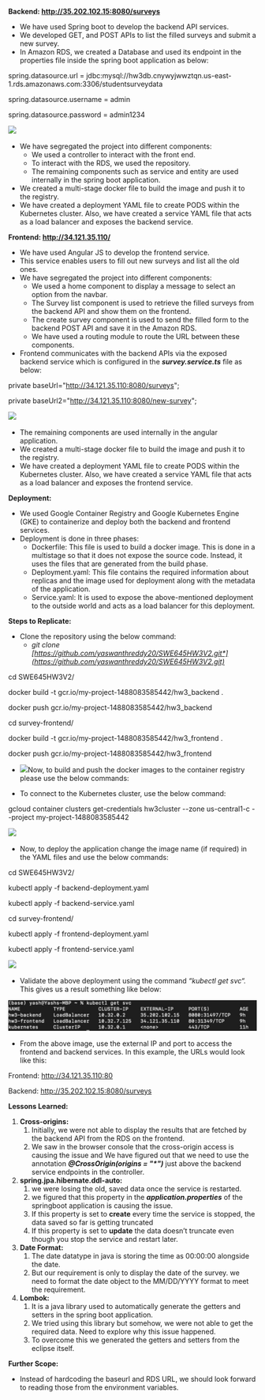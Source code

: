 
**Backend: <http://35.202.102.15:8080/surveys>**

- We have used Spring boot to develop the backend API services.
- We developed GET, and POST APIs to list the filled surveys and submit a new survey.
- In Amazon RDS, we created a Database and used its endpoint in the properties file inside the spring boot application as below:

spring.datasource.url = jdbc:mysql://hw3db.cnywyjwwztqn.us-east-1.rds.amazonaws.com:3306/studentsurveydata

spring.datasource.username = admin

spring.datasource.password = admin1234

![](Aspose.Words.cd5b4e64-da50-41e1-a8a5-ac3317a9f552.001.png)




- We have segregated the project into different components:
  - We used a controller to interact with the front end. 
  - To interact with the RDS, we used the repository.
  - The remaining components such as service and entity are used internally in the spring boot application.
- We created a multi-stage docker file to build the image and push it to the registry.
- We have created a deployment YAML file to create PODS within the Kubernetes cluster. Also, we have created a service YAML file that acts as a load balancer and exposes the backend service.

**Frontend: <http://34.121.35.110/>**

- We have used Angular JS to develop the frontend service.
- This service enables users to fill out new surveys and list all the old ones.
- We have segregated the project into different components:
  - We used a home component to display a message to select an option from the navbar.
  - The Survey list component is used to retrieve the filled surveys from the backend API and show them on the frontend.
  - The create survey component is used to send the filled form to the backend POST API and save it in the Amazon RDS.
  - We have used a routing module to route the URL between these components.
- Frontend communicates with the backend APIs via the exposed backend service which is configured in the ***survey.service.ts*** file as below:

private baseUrl="http://34.121.35.110:8080/surveys";  

private baseUrl2="http://34.121.35.110:8080/new-survey";

![](Aspose.Words.cd5b4e64-da50-41e1-a8a5-ac3317a9f552.002.png)


- The remaining components are used internally in the angular application.
- We created a multi-stage docker file to build the image and push it to the registry.
- We have created a deployment YAML file to create PODS within the Kubernetes cluster. Also, we have created a service YAML file that acts as a load balancer and exposes the frontend service.

**Deployment:**

- We used Google Container Registry and Google Kubernetes Engine (GKE) to containerize and deploy both the backend and frontend services.
- Deployment is done in three phases:
  - Dockerfile: This file is used to build a docker image. This is done in a multistage so that it does not expose the source code. Instead, it uses the files that are generated from the build phase.
  - Deployment.yaml: This file contains the required information about replicas and the image used for deployment along with the metadata of the application. 
  - Service.yaml: It is used to expose the above-mentioned deployment to the outside world and acts as a load balancer for this deployment.

**Steps to Replicate:**

- Clone the repository using the below command:
  - *git clone [https://github.com/yaswanthreddy20/SWE645HW3V2.git*](https://github.com/yaswanthreddy20/SWE645HW3V2.git)*

cd SWE645HW3V2/

docker build -t gcr.io/my-project-1488083585442/hw3\_backend .

docker push gcr.io/my-project-1488083585442/hw3\_backend

cd survey-frontend/

docker build -t gcr.io/my-project-1488083585442/hw3\_frontend .

docker push gcr.io/my-project-1488083585442/hw3\_frontend

- ![](Aspose.Words.cd5b4e64-da50-41e1-a8a5-ac3317a9f552.003.png)Now, to build and push the docker images to the container registry please use the below commands:





- To connect to the Kubernetes cluster, use the below command:

gcloud container clusters get-credentials hw3cluster --zone us-central1-c --project my-project-1488083585442

![](Aspose.Words.cd5b4e64-da50-41e1-a8a5-ac3317a9f552.004.png)


- Now, to deploy the application change the image name (if required) in the YAML files and use the below commands:

cd SWE645HW3V2/

kubectl apply -f backend-deployment.yaml

kubectl apply -f backend-service.yaml

cd survey-frontend/

kubectl apply -f frontend-deployment.yaml

kubectl apply -f frontend-service.yaml


![](Aspose.Words.cd5b4e64-da50-41e1-a8a5-ac3317a9f552.005.png)






- Validate the above deployment using the command *“kubectl get svc“.* This gives us a result something like below:

![](Aspose.Words.cd5b4e64-da50-41e1-a8a5-ac3317a9f552.006.jpeg)

- From the above image, use the external IP and port to access the frontend and backend services. In this example, the URLs would look like this:

Frontend: <http://34.121.35.110:80>

Backend: <http://35.202.102.15:8080/surveys>

**Lessons Learned:**

1. **Cross-origins:**
   1. Initially, we were not able to display the results that are fetched by the backend API from the RDS on the frontend.
   1. We saw in the browser console that the cross-origin access is causing the issue and We have figured out that we need to use the annotation ***@CrossOrigin(origins = "\*")*** just above the backend service endpoints in the controller.
1. **spring.jpa.hibernate.ddl-auto:**
   1. we were losing the old, saved data once the service is restarted.
   1. we figured that this property in the ***application.properties*** of the springboot application is causing the issue.
   1. If this property is set to **create** every time the service is stopped, the data saved so far is getting truncated
   1. If this property is set to **update** the data doesn’t truncate even though you stop the service and restart later.
1. **Date Format:**
   1. The date datatype in java is storing the time as 00:00:00 alongside the date.
   1. But our requirement is only to display the date of the survey. we need to format the date object to the MM/DD/YYYY format to meet the requirement.
1. **Lombok:**
   1. It is a java library used to automatically generate the getters and setters in the spring boot application.
   1. We tried using this library but somehow, we were not able to get the required data. Need to explore why this issue happened.
   1. To overcome this we generated the getters and setters from the eclipse itself.

**Further Scope:**

- Instead of hardcoding the baseurl and RDS URL, we should look forward to reading those from the environment variables.
